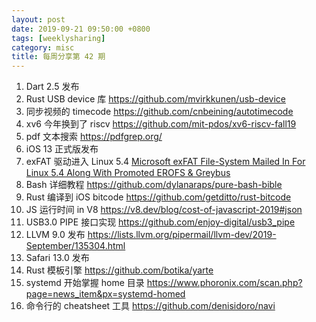 ```yaml
---
layout: post
date: 2019-09-21 09:50:00 +0800
tags: [weeklysharing]
category: misc
title: 每周分享第 42 期
---
```


1. Dart 2.5 发布
2. Rust USB device 库 https://github.com/mvirkkunen/usb-device
3. 同步视频的 timecode https://github.com/cnbeining/autotimecode
4. xv6 今年换到了 riscv https://github.com/mit-pdos/xv6-riscv-fall19
5. pdf 文本搜索 https://pdfgrep.org/
6. iOS 13 正式版发布
7. exFAT 驱动进入 Linux 5.4 [Microsoft exFAT File-System Mailed In For Linux 5.4 Along With Promoted EROFS & Greybus](http://www.phoronix.com/scan.php?page=news_item&px=Linux-5.3-Staging-Changes)
8. Bash 详细教程 https://github.com/dylanaraps/pure-bash-bible
9. Rust 编译到 iOS bitcode https://github.com/getditto/rust-bitcode
10. JS 运行时间 in V8 https://v8.dev/blog/cost-of-javascript-2019#json
11. USB3.0 PIPE 接口实现 https://github.com/enjoy-digital/usb3_pipe
12. LLVM 9.0 发布 https://lists.llvm.org/pipermail/llvm-dev/2019-September/135304.html
13. Safari 13.0 发布
14. Rust 模板引擎 https://github.com/botika/yarte
15. systemd 开始掌握 home 目录 https://www.phoronix.com/scan.php?page=news_item&px=systemd-homed
16. 命令行的 cheatsheet 工具 https://github.com/denisidoro/navi
